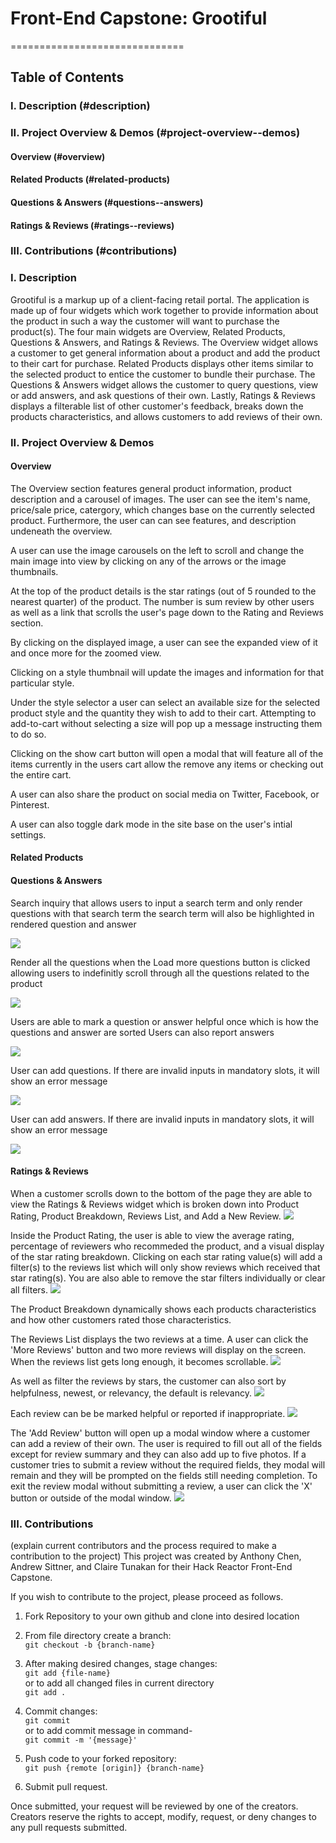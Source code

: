 # Front-End Capstone: Grootiful
==============================


## Table of Contents
### I. Description (#description)
### II. Project Overview & Demos (#project-overview--demos)
####   Overview (#overview)
####   Related Products (#related-products)
####   Questions & Answers (#questions--answers)
####   Ratings & Reviews (#ratings--reviews)
### III. Contributions (#contributions)

### I. Description
Grootiful is a markup up of a client-facing retail portal. The application is made up of four widgets which work together to provide information about the product in such a way the customer will want to purchase the product(s).  The four main widgets are Overview, Related Products, Questions & Answers, and Ratings & Reviews. The Overview widget allows a customer to get general information about a product and add the product to their cart for purchase. Related Products displays other items similar to the selected product to entice the customer to bundle their purchase. The Questions & Answers widget allows the customer to query questions, view or add answers, and ask questions of their own. Lastly, Ratings & Reviews displays a filterable list of other customer's feedback, breaks down the products characteristics, and allows customers to add reviews of their own. 


### II. Project Overview & Demos
#### Overview

The Overview section features general product information, product description and a carousel of images. The user can see the item's name, price/sale price, catergory, which changes base on the currently selected product. Furthermore, the user can can see features, and description undeneath the overview.

A user can use the image carousels on the left to scroll and change the main image into view by clicking on any of the arrows or the image thumbnails.

<!-- ![](https://github.com/2212-fec5-hawkeye/FEC/blob/main/QuestionAnswerInput.gif) -->

At the top of the product details is the star ratings (out of 5 rounded to the nearest quarter) of the product. The number is sum review by other users as well as a link that scrolls the user's page down to the Rating and Reviews section.

By clicking on the displayed image, a user can see the expanded view of it and once more for the zoomed view.

Clicking on a style thumbnail will update the images and information for that particular style.

Under the style selector a user can select an available size for the selected product style and the quantity they wish to add to their cart. Attempting to add-to-cart without selecting a size will pop up a message instructing them to do so.

Clicking on the show cart button will open a modal that will feature all of the items currently in the users cart allow the remove any items or checking out the entire cart.

A user can also share the product on social media on Twitter, Facebook, or Pinterest.

A user can also toggle dark mode in the site base on the user's intial settings.

#### Related Products



#### Questions & Answers

Search inquiry that allows users to input a search term and only render questions with that search term the search term will also be highlighted in rendered question and answer

![](https://github.com/2212-fec5-hawkeye/FEC/blob/main/ReadMeGifs/QuestionAnswerInput.gif)

Render all the questions when the Load more questions button is clicked allowing users to indefinitly scroll through all the questions related to the product 

![](https://github.com/2212-fec5-hawkeye/FEC/blob/main/ReadMeGifs/LoadMoreQuestions.gif)

Users are able to mark a question or answer helpful once which is how the questions and answer are sorted Users can also report answers

![](https://github.com/2212-fec5-hawkeye/FEC/blob/main/ReadMeGifs/QuestionAnswerHelpfulReport.gif)

User can add questions. If there are invalid inputs in mandatory slots, it will show an error message

![](https://github.com/2212-fec5-hawkeye/FEC/blob/main/ReadMeGifs/NewQuestion.gif)

User can add answers. If there are invalid inputs in mandatory slots, it will show an error message

![](https://github.com/2212-fec5-hawkeye/FEC/blob/main/ReadMeGifs/NewAnswer.gif)


#### Ratings & Reviews

When a customer scrolls down to the bottom of the page they are able to view the Ratings & Reviews widget which is broken down into Product Rating, Product Breakdown, Reviews List, and Add a New Review.
![](https://github.com/2212-fec5-hawkeye/FEC/blob/main/ReadMeGifs/scrollReview.gif)

Inside the Product Rating, the user is able to view the average rating, percentage of reviewers who recommeded the product, and a visual display of the star rating breakdown. Clicking on each star rating value(s) will add a filter(s) to the reviews list which will only show reviews which received that star rating(s). You are also able to remove the star filters individually or clear all filters.
![](https://github.com/2212-fec5-hawkeye/FEC/blob/main/ReadMeGifs/StarFilters.gif)

The Product Breakdown dynamically shows each products characteristics and how other customers rated those characteristics.

The Reviews List displays the two reviews at a time. A user can click the 'More Reviews' button and two more reviews will display on the screen. When the reviews list gets long enough, it becomes scrollable.
![](https://github.com/2212-fec5-hawkeye/FEC/blob/main/ReadMeGifs/MoreReviews.gif)

 As well as filter the reviews by stars, the customer can also sort by helpfulness, newest, or relevancy, the default is relevancy. 
![](https://github.com/2212-fec5-hawkeye/FEC/blob/main/ReadMeGifs/SortOptions.gif)
 
 Each review can be be marked helpful or reported if inappropriate. 
![](https://github.com/2212-fec5-hawkeye/FEC/blob/main/ReadMeGifs/HelpfulReview.gif)

The 'Add Review' button will open up a modal window where a customer can add a review of their own. The user is required to fill out all of the fields except for review summary and they can also add up to five photos. If a customer tries to submit a review without the required fields, they modal will remain and they will be prompted on the fields still needing completion. To exit the review modal without submitting a review, a user can click the 'X' button or outside of the modal window.
![](https://github.com/2212-fec5-hawkeye/FEC/blob/main/ReadMeGifs/AddReview.gif)



### III. Contributions 
(explain current contributors and the process required to make a contribution to the project)
This project was created by Anthony Chen, Andrew Sittner, and Claire Tunakan for their Hack Reactor Front-End Capstone. 

If you wish to contribute to the project, please proceed as follows.
1. Fork Repository to your own github and clone into desired location

2. From file directory create a branch: <br>
`git checkout -b {branch-name}`

3. After making desired changes, stage changes: <br>
`git add {file-name}`<br>
or to add all changed files in current directory<br>
`git add .`

4. Commit changes: <br>
`git commit`<br>
or to add commit message in command-<br>
`git commit -m '{message}'`

5. Push code to your forked repository: <br>
`git push {remote [origin]} {branch-name}`

6. Submit pull request.

Once submitted, your request will be reviewed by one of the creators. Creators reserve the rights to accept, modify, request, or deny changes to any pull requests submitted.





